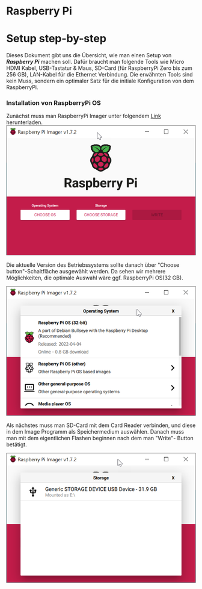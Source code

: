 Raspberry Pi 
============

# Setup step-by-step

Dieses Dokument gibt uns die Übersicht, wie man einen Setup von ***Raspberry Pi*** machen soll. Dafür
braucht man folgende Tools wie Micro HDMI Kabel, USB-Tastatur & Maus, SD-Card (für RaspberryPi Zero
bis zum 256 GB), LAN-Kabel für die Ethernet Verbindung. Die erwähnten Tools sind kein Muss, sondern 
ein optimaler Satz für die initiale Konfiguration von dem RaspberryPi.

### Installation von RaspberryPi OS
Zunächst muss man RaspberryPi Imager unter folgendem [Link](https://www.raspberrypi.com/software/)
herunterladen. 
![Raspberry Pi Imager](img/chalkbot_raspi/2022-06-18_20-28-01.png)

Die aktuelle Version des Betriebssystems sollte danach über "Choose button"-Schaltfläche ausgewählt 
werden. Da sehen wir mehrere Möglichkeiten, die optimale Auswahl wäre ggf. RaspberryPi OS(32 GB).

![Raspberry Pi Imager](img/chalkbot_raspi/2022-06-18_20-28-28.png)

Als nächstes muss man SD-Card mit dem Card Reader verbinden, und diese in dem Image Programm als 
Speichermedium auswählen. Danach muss man mit dem eigentlichen Flashen beginnen nach dem man "Write"-
Button betätigt.

![Raspberry Pi Imager](img/chalkbot_raspi/2022-06-18_20-30-20.png)

